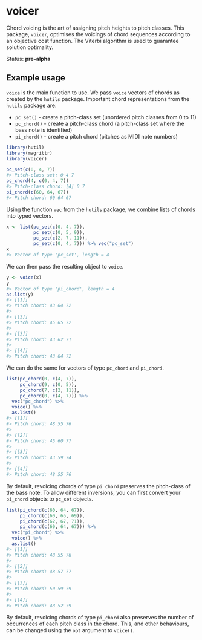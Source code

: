 
# voicer

Chord voicing is the art of assigning pitch heights to pitch classes.
This package, `voicer`, optimises the voicings of chord sequences
according to an objective cost function. The Viterbi algorithm is used
to guarantee solution optimality.

Status: **pre-alpha**

## Example usage

`voice` is the main function to use. We pass `voice` vectors of chords
as created by the `hutils` package. Important chord representations from
the `hutils` package are:

  - `pc_set()` - create a pitch-class set (unordered pitch classes from
    0 to 11)
  - `pc_chord()` - create a pitch-class chord (a pitch-class set where
    the bass note is identified)
  - `pi_chord()` - create a pitch chord (pitches as MIDI note numbers)

<!-- end list -->

``` r
library(hutil)
library(magrittr)
library(voicer)

pc_set(c(0, 4, 7))
#> Pitch-class set: 0 4 7
pc_chord(4, c(0, 4, 7))
#> Pitch-class chord: [4] 0 7
pi_chord(c(60, 64, 67))
#> Pitch chord: 60 64 67
```

Using the function `vec` from the `hutils` package, we combine lists of
chords into typed vectors.

``` r
x <- list(pc_set(c(0, 4, 7)), 
          pc_set(c(0, 5, 9)),
          pc_set(c(2, 7, 11)), 
          pc_set(c(0, 4, 7))) %>% vec("pc_set")
x
#> Vector of type 'pc_set', length = 4
```

We can then pass the resulting object to `voice`.

``` r
y <- voice(x)
y 
#> Vector of type 'pi_chord', length = 4
as.list(y)
#> [[1]]
#> Pitch chord: 43 64 72
#> 
#> [[2]]
#> Pitch chord: 45 65 72
#> 
#> [[3]]
#> Pitch chord: 43 62 71
#> 
#> [[4]]
#> Pitch chord: 43 64 72
```

We can do the same for vectors of type `pc_chord` and `pi_chord`.

``` r
list(pc_chord(0, c(4, 7)), 
     pc_chord(9, c(0, 5)),
     pc_chord(7, c(2, 11)), 
     pc_chord(0, c(4, 7))) %>% 
  vec("pc_chord") %>% 
  voice() %>% 
  as.list()
#> [[1]]
#> Pitch chord: 48 55 76
#> 
#> [[2]]
#> Pitch chord: 45 60 77
#> 
#> [[3]]
#> Pitch chord: 43 59 74
#> 
#> [[4]]
#> Pitch chord: 48 55 76
```

By default, revoicing chords of type `pi_chord` preserves the
pitch-class of the bass note. To allow different inversions, you can
first convert your `pi_chord` objects to `pc_set` objects.

``` r
list(pi_chord(c(60, 64, 67)), 
     pi_chord(c(60, 65, 69)),
     pi_chord(c(62, 67, 71)), 
     pi_chord(c(60, 64, 67))) %>% 
  vec("pi_chord") %>% 
  voice() %>% 
  as.list()
#> [[1]]
#> Pitch chord: 48 55 76
#> 
#> [[2]]
#> Pitch chord: 48 57 77
#> 
#> [[3]]
#> Pitch chord: 50 59 79
#> 
#> [[4]]
#> Pitch chord: 48 52 79
```

By default, revoicing chords of type `pi_chord` also preserves the
number of occurrences of each pitch class in the chord. This, and other
behaviours, can be changed using the `opt` argument to `voice()`.
